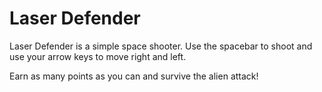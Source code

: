 # Laser Defender
Laser Defender is a simple space shooter. Use the spacebar to shoot and use your arrow keys to move right and left. 

Earn as many points as you can and survive the alien attack!
